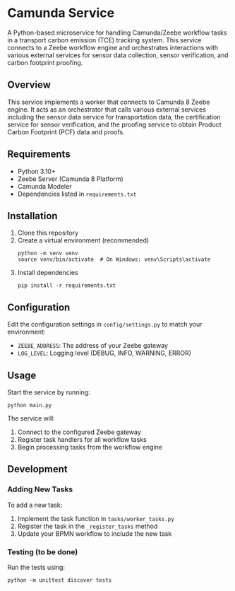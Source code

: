 # Camunda Service

A Python-based microservice for handling Camunda/Zeebe workflow tasks in a transport carbon emission (TCE) tracking system. This service connects to a Zeebe workflow engine and orchestrates interactions with various external services for sensor data collection, sensor verification, and carbon footprint proofing.

## Overview

This service implements a worker that connects to Camunda 8 Zeebe engine. It acts as an orchestrator that calls various external services including the sensor data service for transportation data, the certification service for sensor verification, and the proofing service to obtain Product Carbon Footprint (PCF) data and proofs.

## Requirements

- Python 3.10+
- Zeebe Server (Camunda 8 Platform)
- Camunda Modeler
- Dependencies listed in `requirements.txt`

## Installation

1. Clone this repository
2. Create a virtual environment (recommended)
   ```
   python -m venv venv
   source venv/bin/activate  # On Windows: venv\Scripts\activate
   ```
3. Install dependencies
   ```
   pip install -r requirements.txt
   ```

## Configuration

Edit the configuration settings in `config/settings.py` to match your environment:

- `ZEEBE_ADDRESS`: The address of your Zeebe gateway
- `LOG_LEVEL`: Logging level (DEBUG, INFO, WARNING, ERROR)


## Usage

Start the service by running:

```
python main.py
```

The service will:

1. Connect to the configured Zeebe gateway
2. Register task handlers for all workflow tasks
3. Begin processing tasks from the workflow engine

## Development

### Adding New Tasks

To add a new task:

1. Implement the task function in `tasks/worker_tasks.py`
2. Register the task in the `_register_tasks` method
3. Update your BPMN workflow to include the new task

### Testing (to be done)

Run the tests using:

```
python -m unittest discover tests
```

